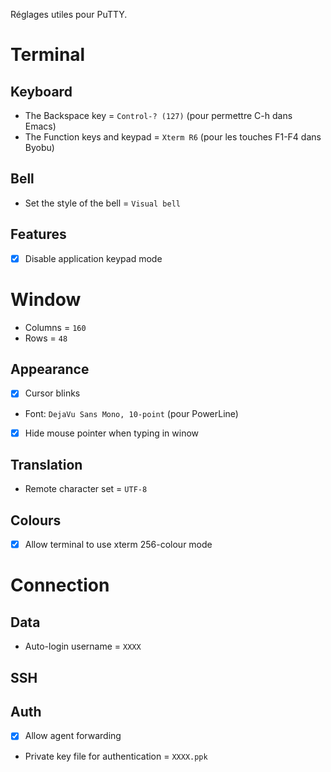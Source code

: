 Réglages utiles pour PuTTY.

Terminal
========

Keyboard
--------

- The Backspace key = `Control-? (127)` (pour permettre C-h dans Emacs)
- The Function keys and keypad = `Xterm R6` (pour les touches F1-F4 dans Byobu)

Bell
----
- Set the style of the bell = `Visual bell`

Features
--------

- [X] Disable application keypad mode


Window
======

- Columns = `160`
- Rows = `48`

Appearance
----------

- [X] Cursor blinks
- Font: `DejaVu Sans Mono, 10-point` (pour PowerLine)
- [X] Hide mouse pointer when typing in winow

Translation
-----------

- Remote character set = `UTF-8`

Colours
-------

- [X] Allow terminal to use xterm 256-colour mode


Connection
==========

Data
----

- Auto-login username = `XXXX`

SSH
----

Auth
----

- [X] Allow agent forwarding
- Private key file for authentication = `XXXX.ppk`

